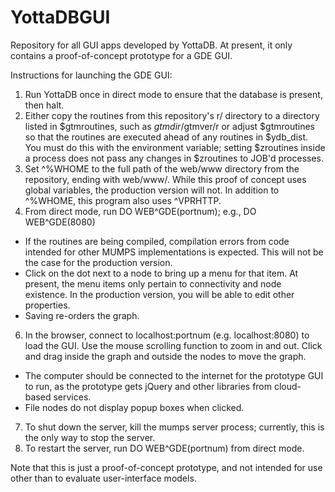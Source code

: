 # YottaDBGUI
Repository for all GUI apps developed by YottaDB. At present, it only contains a proof-of-concept prototype for a GDE GUI.

Instructions for launching the GDE GUI:
1. Run YottaDB once in direct mode to ensure that the database is present, then halt.
2. Either copy the routines from this repository's r/ directory to a directory listed in $gtmroutines, such as $gtmdir/$gtmver/r or adjust $gtmroutines so that the routines are executed ahead of any routines in $ydb_dist. You must do this with the environment variable; setting $zroutines inside a process does not pass any changes in $zroutines to JOB'd processes.
3. Set ^%WHOME to the full path of the web/www directory from the repository, ending with web/www/. While this proof of concept uses global variables, the production version will not. In addition to ^%WHOME, this program also uses ^VPRHTTP.
5. From direct mode, run DO WEB^GDE(portnum); e.g., DO WEB^GDE(8080)
  * If the routines are being compiled, compilation errors from code intended for other MUMPS implementations is expected. This will not be the case for the production version.
  * Click on the dot next to a node to bring up a menu for that item. At present, the menu items only pertain to connectivity and node existence. In the production version, you will be able to edit other properties.
  * Saving re-orders the graph.
6. In the browser, connect to localhost:portnum (e.g. localhost:8080) to load the GUI. Use the mouse scrolling function to zoom in and out. Click and drag inside the graph and outside the nodes to move the graph.
  * The computer should be connected to the internet for the prototype GUI to run, as the prototype gets jQuery and other libraries from cloud-based services. 
  * File nodes do not display popup boxes when clicked.
7. To shut down the server, kill the mumps server process; currently, this is the only way to stop the server.
8. To restart the server, run DO WEB^GDE(portnum) from direct mode.

Note that this is just a proof-of-concept prototype, and not intended for use other than to evaluate user-interface models.

